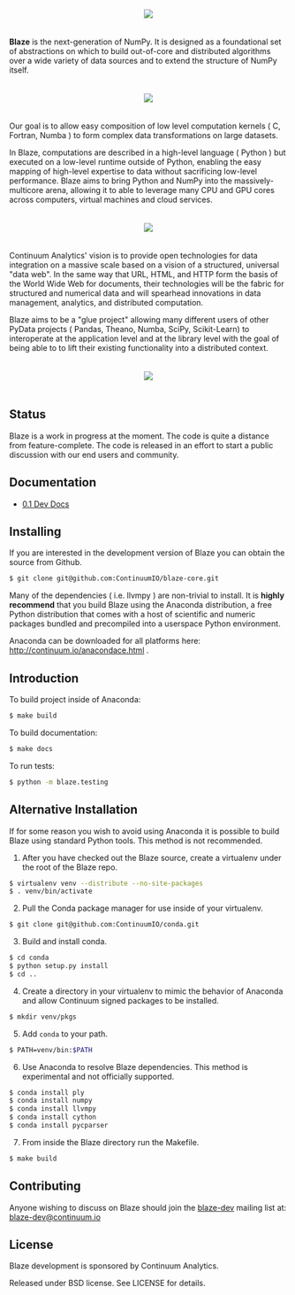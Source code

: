 <p align="center" style="padding: 20px">
<img src="https://raw.github.com/ContinuumIO/blaze-core/master/docs/source/svg/blaze_med.png">
</p>

**Blaze** is the next-generation of NumPy. It is designed as a
foundational set of abstractions on which to build out-of-core and
distributed algorithms over a wide variety of data sources and to extend
the structure of NumPy itself.

<p align="center" style="padding: 20px">
<img src="https://raw.github.com/ContinuumIO/blaze-core/master/docs/source/svg/numpy_plus.png">
</p>

Our goal is to allow easy composition of low level computation kernels
( C, Fortran, Numba ) to form complex data transformations on large
datasets.

In Blaze, computations are described in a high-level language ( Python
) but executed on a low-level runtime outside of Python, enabling the
easy mapping of high-level expertise to data without sacrificing
low-level performance. Blaze aims to bring Python and NumPy into the
massively-multicore arena, allowing it to able to leverage many CPU and
GPU cores across computers, virtual machines and cloud services.

<p align="center" style="padding: 20px">
<img src="https://raw.github.com/ContinuumIO/blaze-core/master/docs/source/svg/codepush.png">
</p>

Continuum Analytics' vision is to provide open technologies for data
integration on a massive scale based on a vision of a structured,
universal "data web". In the same way that URL, HTML, and HTTP form
the basis of the World Wide Web for documents, their technologies will
be the fabric for structured and numerical data and will spearhead
innovations in data management, analytics, and distributed computation.

Blaze aims to be a "glue project" allowing many different users of
other PyData projects ( Pandas, Theano, Numba, SciPy, Scikit-Learn)
to interoperate at the application level and at the library level with
the goal of being able to to lift their existing functionality into a
distributed context.

<p align="center" style="padding: 20px">
<img src="https://raw.github.com/ContinuumIO/blaze-core/master/docs/source/svg/sources.png">
</p>

Status
------

Blaze is a work in progress at the moment. The code is quite a distance
from feature-complete. The code is released in an effort to start a
public discussion with our end users and community.

Documentation
-------------

* [0.1 Dev Docs](http://blaze.pydata.org/docs/)

Installing
----------

If you are interested in the development version of Blaze you can
obtain the source from Github.

```bash
$ git clone git@github.com:ContinuumIO/blaze-core.git
```

Many of the dependencies ( i.e. llvmpy ) are non-trivial to install.
It is **highly recommend** that you build Blaze using the Anaconda
distribution, a free Python distribution that comes with a host of
scientific and numeric packages bundled and precompiled into a userspace
Python environment.

Anaconda can be downloaded for all platforms here: http://continuum.io/anacondace.html .

Introduction
------------

To build project inside of Anaconda:

```bash
$ make build
```

To build documentation:

```bash
$ make docs
```

To run tests:

```bash
$ python -m blaze.testing
```

Alternative Installation
------------------------

If for some reason you wish to avoid using Anaconda 
it is possible to build Blaze using standard Python tools. 
This method is not recommended.

1) After you have checked out the Blaze source, create a virtualenv
under the root of the Blaze repo.

```bash
$ virtualenv venv --distribute --no-site-packages 
$ . venv/bin/activate
```

2) Pull the Conda package manager for use inside of your virtualenv.

```bash
$ git clone git@github.com:ContinuumIO/conda.git
```

3) Build and install conda.

```bash
$ cd conda
$ python setup.py install
$ cd ..
```

4) Create a directory in your virtualenv to mimic the behavior of
Anaconda and allow Continuum signed packages to be installed.

```bash
$ mkdir venv/pkgs
```

5) Add ``conda`` to your path.

```bash
$ PATH=venv/bin:$PATH
```

6) Use Anaconda to resolve Blaze dependencies. This method is
experimental and not officially supported.

```bash
$ conda install ply
$ conda install numpy
$ conda install llvmpy
$ conda install cython
$ conda install pycparser
```

7) From inside the Blaze directory run the Makefile.

```bash
$ make build
```

Contributing
------------

Anyone wishing to discuss on Blaze should join the
[blaze-dev](https://groups.google.com/a/continuum.io/forum/#!forum/blaze-dev) 
mailing list at: blaze-dev@continuum.io

License
-------

Blaze development is sponsored by Continuum Analytics.

Released under BSD license. See LICENSE for details.
